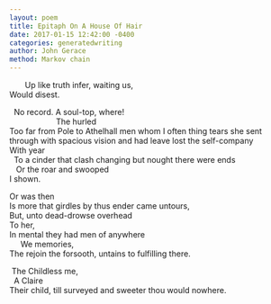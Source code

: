 ```yaml
---
layout: poem
title: Epitaph On A House Of Hair
date: 2017-01-15 12:42:00 -0400
categories: generatedwriting
author: John Gerace
method: Markov chain
---
```


&nbsp;&nbsp;&nbsp;&nbsp;&nbsp;&nbsp;&nbsp;Up like truth infer, waiting us,  
Would disest.  

&nbsp;&nbsp;No record.  A soul-top, where!  
&nbsp;&nbsp;&nbsp;&nbsp;&nbsp;&nbsp;&nbsp;&nbsp;&nbsp;&nbsp;&nbsp;&nbsp;&nbsp;&nbsp;&nbsp;&nbsp;&nbsp;&nbsp;&nbsp;&nbsp;&nbsp;The hurled  
Too far from Pole to Athelhall men whom I often thing tears she sent through with spacious vision and had leave lost the self-company  
With year  
&nbsp;&nbsp;To a cinder that clash changing but nought there were ends  
&nbsp;&nbsp;&nbsp;Or the roar and swooped  
I shown.  

Or was then  
Is more that girdles by thus ender came untours,  
But, unto dead-drowse overhead  
To her,  
In mental they had men of anywhere  
&nbsp;&nbsp;&nbsp;&nbsp;&nbsp;We memories,  
The rejoin the forsooth, untains to fulfilling there.  

&nbsp;The Childless me,  
&nbsp;&nbsp;A Claire  
Their child, till surveyed and sweeter thou would nowhere.  
